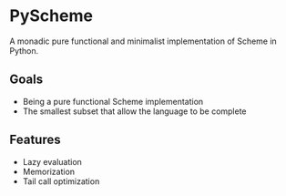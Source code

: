 # PyScheme

A monadic pure functional and minimalist implementation of Scheme in Python.

## Goals

 * Being a pure functional Scheme implementation
 * The smallest subset that allow the language to be complete

## Features

 * Lazy evaluation
 * Memorization
 * Tail call optimization

